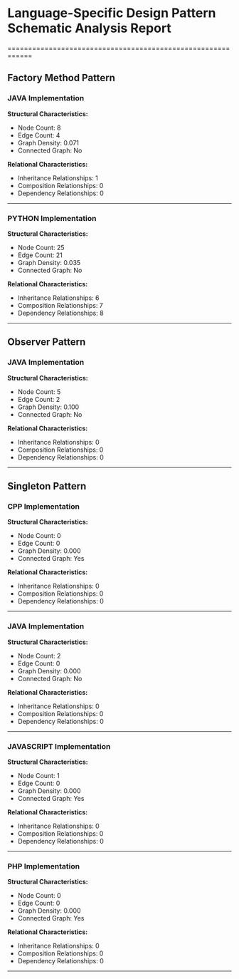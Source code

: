 # Language-Specific Design Pattern Schematic Analysis Report
============================================================

## Factory Method Pattern

### JAVA Implementation

**Structural Characteristics:**
- Node Count: 8
- Edge Count: 4
- Graph Density: 0.071
- Connected Graph: No

**Relational Characteristics:**
- Inheritance Relationships: 1
- Composition Relationships: 0
- Dependency Relationships: 0

---

### PYTHON Implementation

**Structural Characteristics:**
- Node Count: 25
- Edge Count: 21
- Graph Density: 0.035
- Connected Graph: No

**Relational Characteristics:**
- Inheritance Relationships: 6
- Composition Relationships: 7
- Dependency Relationships: 8

---

## Observer Pattern

### JAVA Implementation

**Structural Characteristics:**
- Node Count: 5
- Edge Count: 2
- Graph Density: 0.100
- Connected Graph: No

**Relational Characteristics:**
- Inheritance Relationships: 0
- Composition Relationships: 0
- Dependency Relationships: 0

---

## Singleton Pattern

### CPP Implementation

**Structural Characteristics:**
- Node Count: 0
- Edge Count: 0
- Graph Density: 0.000
- Connected Graph: Yes

**Relational Characteristics:**
- Inheritance Relationships: 0
- Composition Relationships: 0
- Dependency Relationships: 0

---

### JAVA Implementation

**Structural Characteristics:**
- Node Count: 2
- Edge Count: 0
- Graph Density: 0.000
- Connected Graph: No

**Relational Characteristics:**
- Inheritance Relationships: 0
- Composition Relationships: 0
- Dependency Relationships: 0

---

### JAVASCRIPT Implementation

**Structural Characteristics:**
- Node Count: 1
- Edge Count: 0
- Graph Density: 0.000
- Connected Graph: Yes

**Relational Characteristics:**
- Inheritance Relationships: 0
- Composition Relationships: 0
- Dependency Relationships: 0

---

### PHP Implementation

**Structural Characteristics:**
- Node Count: 0
- Edge Count: 0
- Graph Density: 0.000
- Connected Graph: Yes

**Relational Characteristics:**
- Inheritance Relationships: 0
- Composition Relationships: 0
- Dependency Relationships: 0

---
